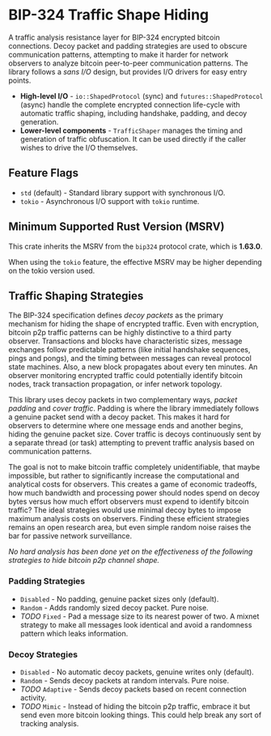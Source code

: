 # BIP-324 Traffic Shape Hiding

A traffic analysis resistance layer for BIP-324 encrypted bitcoin connections. Decoy packet and padding strategies are used to obscure communication patterns, attempting to make it harder for network observers to analyze bitcoin peer-to-peer communication patterns. The library follows a *sans I/O* design, but provides I/O drivers for easy entry points.

* **High-level I/O** - `io::ShapedProtocol` (sync) and `futures::ShapedProtocol` (async) handle the complete encrypted connection life-cycle with automatic traffic shaping, including handshake, padding, and decoy generation.
* **Lower-level components** - `TrafficShaper` manages the timing and generation of traffic obfuscation. It can be used directly if the caller wishes to drive the I/O themselves.

## Feature Flags

* `std` (default) - Standard library support with synchronous I/O.
* `tokio` - Asynchronous I/O support with `tokio` runtime.

## Minimum Supported Rust Version (MSRV)

This crate inherits the MSRV from the `bip324` protocol crate, which is **1.63.0**.

When using the `tokio` feature, the effective MSRV may be higher depending on the tokio version used.

## Traffic Shaping Strategies

The BIP-324 specification defines *decoy packets* as the primary mechanism for hiding the shape of encrypted traffic. Even with encryption, bitcoin p2p traffic patterns can be highly distinctive to a third party observer. Transactions and blocks have characteristic sizes, message exchanges follow predictable patterns (like initial handshake sequences, pings and pongs), and the timing between messages can reveal protocol state machines. Also, a new block propagates about every ten minutes. An observer monitoring encrypted traffic could potentially identify bitcoin nodes, track transaction propagation, or infer network topology.

This library uses decoy packets in two complementary ways, *packet padding* and *cover traffic*. Padding is where the library immediately follows a genuine packet send with a decoy packet. This makes it hard for observers to determine where one message ends and another begins, hiding the genuine packet size. Cover traffic is decoys continuously sent by a separate thread (or task) attempting to prevent traffic analysis based on communication patterns.

The goal is not to make bitcoin traffic completely unidentifiable, that maybe impossible, but rather to significantly increase the computational and analytical costs for observers. This creates a game of economic tradeoffs, how much bandwidth and processing power should nodes spend on decoy bytes versus how much effort observers must expend to identify bitcoin traffic? The ideal strategies would use minimal decoy bytes to impose maximum analysis costs on observers. Finding these efficient strategies remains an open research area, but even simple random noise raises the bar for passive network surveillance.

*No hard analysis has been done yet on the effectiveness of the following strategies to hide bitcoin p2p channel shape.*

### Padding Strategies

* `Disabled` - No padding, genuine packet sizes only (default).
* `Random` - Adds randomly sized decoy packet. Pure noise.
* *TODO* `Fixed` - Pad a message size to its nearest power of two. A mixnet strategy to make all messages look identical and avoid a randomness pattern which leaks information.

### Decoy Strategies

* `Disabled` - No automatic decoy packets, genuine writes only (default).
* `Random` - Sends decoy packets at random intervals. Pure noise.
* *TODO* `Adaptive` - Sends decoy packets based on recent connection activity. 
* *TODO* `Mimic` - Instead of hiding the bitcoin p2p traffic, embrace it but send even more bitcoin looking things. This could help break any sort of tracking analysis.
